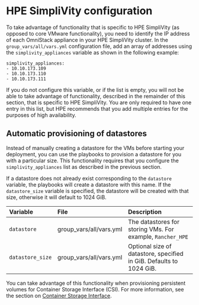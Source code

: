 # HPE SimpliVity configuration

To take advantage of functionality that is specific to HPE SimpliVity (as opposed to core VMware functionality), you need to
identify the IP address of each OmniStack appliance in your HPE SimpliVity cluster. In the `group_vars/all/vars.yml`
configuration file, add an array of addresses using the `simplivity_appliances` variable as shown in the following example:

```
simplivity_appliances:
- 10.10.173.109
- 10.10.173.110
- 10.10.173.111
```

If you do not configure this variable, or if the list is empty, you will not be able to take advantage of functionality,
described in the remainder of this section, that is specific to HPE SimpliVity. You are only required to have one entry
in this list, but HPE recommends that you add multiple entries for the purposes of high availability.

## Automatic provisioning of datastores

Instead of manually creating a datastore for the VMs before starting your deployment, you can  use the playbooks
to provision a datastore for you with a particular size. This functionality requires that you configure
the `simplivity_appliances` list as described in the previous section.

If a datastore does not already exist corresponding to the `datastore` variable, the playbooks will create a
datastore with this name. If the `datastore_size` variable is specified, the datastore will be created with that size,
otherwise it will default to 1024 GiB.


|Variable|File|Description|
|:-------|:---|:----------|
|`datastore`|group_vars/all/vars.yml|The datastores for storing VMs. For example, `Rancher_HPE`|
|`datastore_size`|group_vars/all/vars.yml|Optional size of datastore, specified in GiB. Defaults to 1024 GiB.|

You can take advantage of this functionality when provisioning persistent volumes for Container Storage
Interface (CSI). For more information, see the section on [Container Storage Interface](csi-storage-config).



